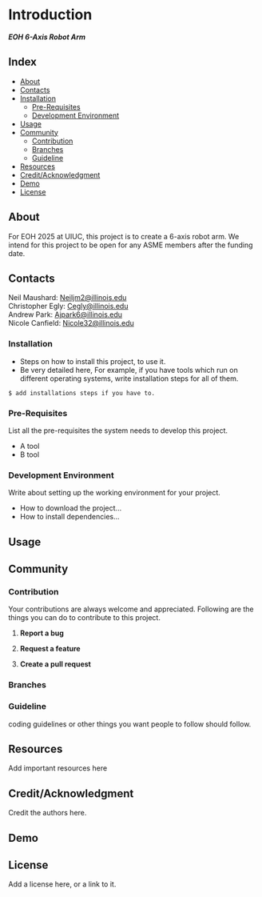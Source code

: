 # Introduction
***EOH 6-Axis Robot Arm***

## Index

- [About](#about)
- [Contacts](#contacts)
- [Installation](#installation)
  - [Pre-Requisites](#pre-requisites)
  - [Development Environment](#development-environment)
- [Usage](#usage)
- [Community](#community)
  - [Contribution](#contribution)
  - [Branches](#branches)
  - [Guideline](guideline)  
- [Resources](#resources)
- [Credit/Acknowledgment](#creditacknowledgment)
- [Demo](#demo)
- [License](#license)

## About
For EOH 2025 at UIUC, this project is to create a 6-axis robot arm. 
We intend for this project to be open for any ASME members after the funding date.

## Contacts
Neil Maushard: Neiljm2@illinois.edu <br>
Christopher Egly: Cegly@illinois.edu <br>
Andrew Park: Ajpark6@illinois.edu <br>
Nicole Canfield: Nicole32@illinois.edu <br>

### Installation
- Steps on how to install this project, to use it.
- Be very detailed here, For example, if you have tools which run on different operating systems, write installation steps for all of them.

```
$ add installations steps if you have to.
```

### Pre-Requisites
List all the pre-requisites the system needs to develop this project.
- A tool
- B tool

### Development Environment
Write about setting up the working environment for your project.
- How to download the project...
- How to install dependencies...

## Usage

## Community

### Contribution

 Your contributions are always welcome and appreciated. Following are the things you can do to contribute to this project.

 1. **Report a bug** <br>

 2. **Request a feature** <br> 

 3. **Create a pull request** <br>

### Branches

### Guideline
coding guidelines or other things you want people to follow should follow.

##  Resources
Add important resources here

## Credit/Acknowledgment
Credit the authors here.

## Demo

##  License
Add a license here, or a link to it.


